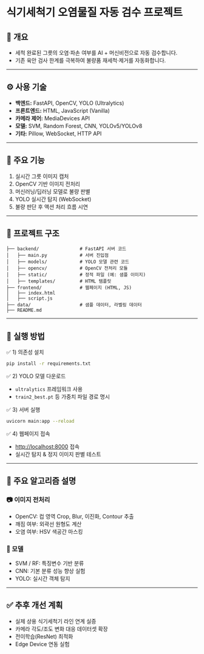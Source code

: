 # 식기세척기 오염물질 자동 검수 프로젝트

## 📌 개요
- 세척 완료된 그릇의 오염·파손 여부를 AI + 머신비전으로 자동 검수합니다.
- 기존 육안 검사 한계를 극복하여 불량품 재세척·제거를 자동화합니다.

---

## ⚙️ 사용 기술
- **백엔드:** FastAPI, OpenCV, YOLO (Ultralytics)
- **프론트엔드:** HTML, JavaScript (Vanilla)
- **카메라 제어:** MediaDevices API
- **모델:** SVM, Random Forest, CNN, YOLOv5/YOLOv8
- **기타:** Pillow, WebSocket, HTTP API

---

## 🚀 주요 기능
1. 실시간 그릇 이미지 캡처
2. OpenCV 기반 이미지 전처리
3. 머신러닝/딥러닝 모델로 불량 판별
4. YOLO 실시간 탐지 (WebSocket)
5. 불량 판단 후 액션 처리 흐름 시연

---

## 🧩 프로젝트 구조

```plaintext
├── backend/               # FastAPI 서버 코드
│   ├── main.py            # 서버 진입점
│   ├── models/            # YOLO 모델 관련 코드
│   ├── opencv/            # OpenCV 전처리 모듈
│   ├── static/            # 정적 파일 (예: 샘플 이미지)
│   ├── templates/         # HTML 템플릿
├── frontend/              # 웹페이지 (HTML, JS)
│   ├── index.html
│   ├── script.js
├── data/                  # 샘플 데이터, 라벨링 데이터
├── README.md
```

---

## 📂 실행 방법

✅ 1) 의존성 설치

```bash
pip install -r requirements.txt
```

✅ 2) YOLO 모델 다운로드  
- `ultralytics` 프레임워크 사용  
- `train2_best.pt` 등 가중치 파일 경로 명시

✅ 3) 서버 실행

```bash
uvicorn main:app --reload
```

✅ 4) 웹페이지 접속  
- [http://localhost:8000](http://localhost:8000) 접속
- 실시간 탐지 & 정지 이미지 판별 테스트

---

## 🔬 주요 알고리즘 설명

### 📷 이미지 전처리
- OpenCV: 컵 영역 Crop, Blur, 이진화, Contour 추출
- 깨짐 여부: 외곽선 원형도 계산
- 오염 여부: HSV 색공간 마스킹

### 🧠 모델
- SVM / RF: 특징변수 기반 분류
- CNN: 기본 분류 성능 향상 실험
- YOLO: 실시간 객체 탐지

---

## ✅ 추후 개선 계획

- 실제 상용 식기세척기 라인 연계 실증
- 카메라 각도/조도 변화 대응 데이터셋 확장
- 전이학습(ResNet) 최적화
- Edge Device 연동 실험
